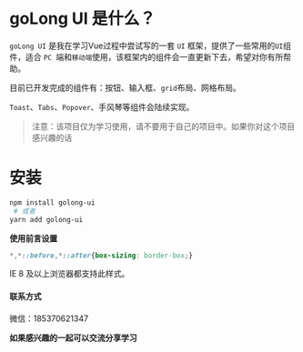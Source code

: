 # goLong UI 是什么？

`goLong UI` 是我在学习Vue过程中尝试写的一套 `UI` 框架，提供了一些常用的`UI`组件，适合 `PC `端和`移动端`使用，该框架内的组件会一直更新下去，希望对你有所帮助。

目前已开发完成的组件有：按钮、输入框、`grid`布局、网格布局。

`Toast`、`Tabs`、`Popover`、手风琴等组件会陆续实现。


> 
> 注意：该项目仅为学习使用，请不要用于自己的项目中。如果你对这个项目感兴趣的话
# 安装

~~~bash
npm install golong-ui
 # 或者
yarn add golong-ui
~~~
**使用前言设置**
~~~css
*,*::before,*::after{box-sizing: border-box;}
~~~
IE 8 及以上浏览器都支持此样式。

#### 联系方式
微信：185370621347

**如果感兴趣的一起可以交流分享学习**

